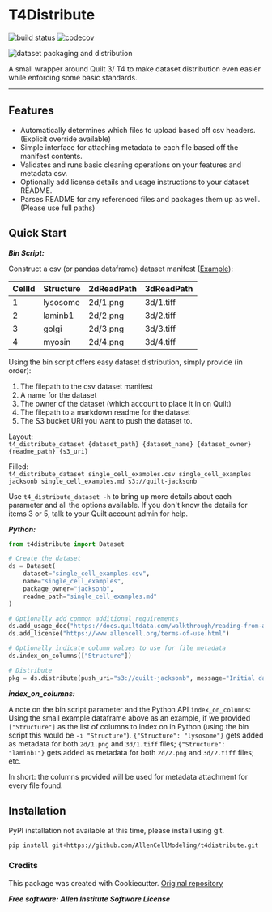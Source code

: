 # T4Distribute

[![build status](https://travis-ci.com/AllenCellModeling/t4distribute.svg?branch=master)](https://travis-ci.com/AllenCellModeling/t4distribute)
[![codecov](https://codecov.io/gh/AllenCellModeling/t4distribute/branch/master/graph/badge.svg)](https://codecov.io/gh/AllenCellModeling/t4distribute)


![dataset packaging and distribution](http://www.allencell.org/uploads/8/1/9/9/81996008/published/automatingaccess-button-3_2.png?1549322257)

A small wrapper around Quilt 3/ T4 to make dataset distribution even easier while enforcing some basic standards.

---

## Features
* Automatically determines which files to upload based off csv headers. (Explicit override available)
* Simple interface for attaching metadata to each file based off the manifest contents.
* Validates and runs basic cleaning operations on your features and metadata csv.
* Optionally add license details and usage instructions to your dataset README.
* Parses README for any referenced files and packages them up as well. (Please use full paths)

## Quick Start
***Bin Script:***

Construct a csv (or pandas dataframe) dataset manifest ([Example](t4distribute/tests/data/example.csv)):

| CellId | Structure | 2dReadPath | 3dReadPath |
|--------|-----------|------------|------------|
| 1      | lysosome  | 2d/1.png   | 3d/1.tiff  |
| 2      | laminb1   | 2d/2.png   | 3d/2.tiff  |
| 3      | golgi     | 2d/3.png   | 3d/3.tiff  |
| 4      | myosin    | 2d/4.png   | 3d/4.tiff  |

Using the bin script offers easy dataset distribution, simply provide (in order):

1. The filepath to the csv dataset manifest
2. A name for the dataset
3. The owner of the dataset (which account to place it in on Quilt)
4. The filepath to a markdown readme for the dataset
5. The S3 bucket URI you want to push the dataset to.

Layout:<br>
`t4_distribute_dataset {dataset_path} {dataset_name} {dataset_owner} {readme_path} {s3_uri}`

Filled:<br>
`t4_distribute_dataset single_cell_examples.csv single_cell_examples jacksonb single_cell_examples.md s3://quilt-jacksonb`

Use `t4_distribute_dataset -h` to bring up more details about each parameter and all the options available.
If you don't know the details for items 3 or 5, talk to your Quilt account admin for help.


***Python:***
```python
from t4distribute import Dataset

# Create the dataset
ds = Dataset(
    dataset="single_cell_examples.csv",
    name="single_cell_examples",
    package_owner="jacksonb",
    readme_path="single_cell_examples.md"
)

# Optionally add common additional requirements
ds.add_usage_doc("https://docs.quiltdata.com/walkthrough/reading-from-a-package")
ds.add_license("https://www.allencell.org/terms-of-use.html")

# Optionally indicate column values to use for file metadata
ds.index_on_columns(["Structure"])

# Distribute
pkg = ds.distribute(push_uri="s3://quilt-jacksonb", message="Initial dataset example")
```

***index_on_columns:***

A note on the bin script parameter and the Python API `index_on_columns`:<br>
Using the small example dataframe above as an example, if we provided `["Structure"]` as the list of columns to index
on in Python (using the bin script this would be `-i "Structure"`). `{"Structure": "lysosome"}` gets added as metadata
for both `2d/1.png` and `3d/1.tiff` files; `{"Structure": "laminb1"}` gets added as metadata for both `2d/2.png` and
`3d/2.tiff` files; etc.

In short: the columns provided will be used for metadata attachment for every file found.

## Installation
PyPI installation not available at this time, please install using git.

`pip install git+https://github.com/AllenCellModeling/t4distribute.git`


### Credits

This package was created with Cookiecutter. [Original repository](https://github.com/audreyr/cookiecutter)


***Free software: Allen Institute Software License***
